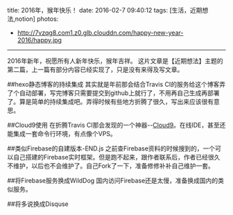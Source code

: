 title: 2016年，猴年快乐！
date: 2016-02-7 09:40:12
tags: [生活，近期想法,notion]
photos:
- http://7vzqg8.com1.z0.glb.clouddn.com/happy-new-year-2016/happy.jpg
---
2016年新年，祝愿所有人新年快乐，猴年吉祥。
这片文章是【近期想法】主题的第二篇，上一篇有部分内容已经实现了，只是没有来得及写文章。

##hexo静态博客的持续集成
其实就是年前那会结合Travis CI的服务给这个博客弄了个自动部署，写完博客只需要提交到github上就行了，不用再自己生成再部署了。算是简单的持续集成吧。弄得时候有些地方折腾了很久，写出来应该很有意思。

##Cloud9使用
在折腾Travis CI那会发现的一个神器--[Cloud9](httt://c9.io)。在线IDE，甚至还能集成一套命令行环境，有点像个VPS。

##类似Firebase的自建版本-END.js
之前查Firebase资料的时候搜到的，一个可以自己搭建的Firebase实时框架。但是跑不起来，跟作者联系后，作者已经很久不维护，以后也不会维护了。自己Fork了一下，准备修修补补自己维护一套。

##将Firebase服务换成WildDog
国内访问Firebase还是太慢，准备换成国内的类似服务。

##将多说换成Disquse
